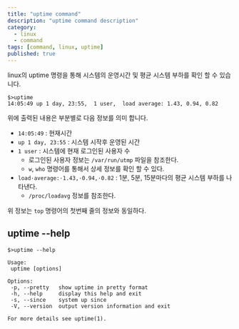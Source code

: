```yaml
---
title: "uptime command"
description: "uptime command description"
category:
  - linux
  - command
tags: [command, linux, uptime]
published: true 
---
```


linux의 uptime 명령을 통해 시스템의 운영시간 및 평균 시스템 부하를 확인 할 수 있습니다.


```shell
$>uptime
14:05:49 up 1 day, 23:55,  1 user,  load average: 1.43, 0.94, 0.82
```

위에 출력된 내용은 부분별로 다음 정보를 의미 합니다.

 - `14:05:49` : 현재시간
 - `up 1 day, 23:55` : 시스템 시작후 운영된 시간
 - `1 user` : 시스템에 현재 로그인된 사용자 수
   * 로그인된 사용자 정보는 `/var/run/utmp` 파일을 참조한다.
   * `w`, `who` 명령어를 통해서 상세 정보를 확인 할 수 있다.
 - `load·average:·1.43,·0.94,·0.82` : 1분, 5분, 15분마다의 평균 시스템 부하를 나타낸다.
   * `/proc/loadavg` 정보를 참조한다.

위 정보는 `top` 명령어의 첫번째 줄의 정보와 동일하다.

## uptime --help

```shell
$>uptime --help

Usage:
 uptime [options]

Options:
 -p, --pretty   show uptime in pretty format
 -h, --help     display this help and exit
 -s, --since    system up since
 -V, --version  output version information and exit

For more details see uptime(1).
```
